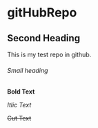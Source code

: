 # gitHubRepo

## Second Heading
This is my test repo in github.

###### Small heading

**Bold Text**

*Itlic Text*

~~Cut Text~~
